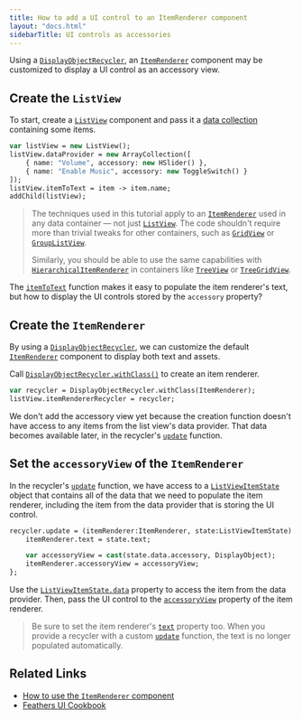 ```yaml
---
title: How to add a UI control to an ItemRenderer component
layout: "docs.html"
sidebarTitle: UI controls as accessories
---
```


Using a [`DisplayObjectRecycler`](https://api.feathersui.com/current/feathers/utils/DisplayObjectRecycler.html), an [`ItemRenderer`](../item-renderer.md) component may be customized to display a UI control as an accessory view.

## Create the `ListView`

To start, create a [`ListView`](../list-view.md) component and pass it a [data collection](../data-collections.md) containing some items.

```haxe
var listView = new ListView();
listView.dataProvider = new ArrayCollection([
    { name: "Volume", accessory: new HSlider() },
    { name: "Enable Music", accessory: new ToggleSwitch() }
]);
listView.itemToText = item -> item.name;
addChild(listView);
```

> The techniques used in this tutorial apply to an [`ItemRenderer`](../item-renderer.md) used in any data container — not just [`ListView`](../list-view.md). The code shouldn't require more than trivial tweaks for other containers, such as [`GridView`](../grid-view.md) or [`GroupListView`](../group-list-view.md).
>
> Similarly, you should be able to use the same capabilities with [`HierarchicalItemRenderer`](../hierarchical-item-renderer.md) in containers like [`TreeView`](../tree-view.md) or [`TreeGridView`](../tree-grid-view.md).

The [`itemToText`](https://api.feathersui.com/current/feathers/controls/ListView.html#itemToText) function makes it easy to populate the item renderer's text, but how to display the UI controls stored by the `accessory` property?

## Create the `ItemRenderer`

By using a [`DisplayObjectRecycler`](https://api.feathersui.com/current/feathers/utils/DisplayObjectRecycler.html), we can customize the default [`ItemRenderer`](../item-renderer.md) component to display both text and assets.

Call [`DisplayObjectRecycler.withClass()`](https://api.feathersui.com/current/feathers/utils/DisplayObjectRecycler.html#withClass) to create an item renderer.

```haxe
var recycler = DisplayObjectRecycler.withClass(ItemRenderer);
listView.itemRendererRecycler = recycler;
```

We don't add the accessory view yet because the creation function doesn't have access to any items from the list view's data provider. That data becomes available later, in the recycler's [`update`](https://api.feathersui.com/current/feathers/utils/DisplayObjectRecycler.html#update) function.

## Set the `accessoryView` of the `ItemRenderer`

In the recycler's [`update`](https://api.feathersui.com/current/feathers/utils/DisplayObjectRecycler.html#update) function, we have access to a [`ListViewItemState`](https://api.feathersui.com/current/feathers/data/ListViewItemState.html) object that contains all of the data that we need to populate the item renderer, including the item from the data provider that is storing the UI control.

```haxe
recycler.update = (itemRenderer:ItemRenderer, state:ListViewItemState) -> {
    itemRenderer.text = state.text;

    var accessoryView = cast(state.data.accessory, DisplayObject);
    itemRenderer.accessoryView = accessoryView;
};
```

Use the [`ListViewItemState.data`](https://api.feathersui.com/current/feathers/data/ListViewItemState.html#data) property to access the item from the data provider. Then, pass the UI control to the [`accessoryView`](https://api.feathersui.com/current/feathers/controls/dataRenderers/ItemRenderer.html#accessoryView) property of the item renderer.

> Be sure to set the item renderer's [`text`](https://api.feathersui.com/current/feathers/controls/ToggleButton.html#text) property too. When you provide a recycler with a custom [`update`](https://api.feathersui.com/current/feathers/utils/DisplayObjectRecycler.html#update) function, the text is no longer populated automatically.

## Related Links

- [How to use the `ItemRenderer` component](../item-renderer.md)
- [Feathers UI Cookbook](./index.md)
